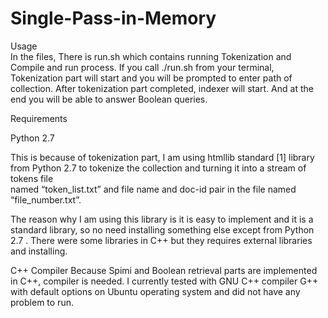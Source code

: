 # Single-Pass-in-Memory


Usage	
In the files, There is run.sh which contains running Tokenization and Compile and run process. 
If you call ./run.sh from your terminal, Tokenization part will start and you will be prompted to enter path of collection.
After tokenization  part completed, indexer will start. And at the end you will be able to answer Boolean queries. 

Requirements

Python 2.7

This is because of tokenization part, I am using htmllib standard [1] library 	
from Python 2.7 to tokenize the collection and turning it into a stream of tokens file 	
named “token_list.txt” and file name and doc-id pair in the file named 	“file_number.txt”.
	
The reason why I am using this library is it is easy to implement and it is a standard 	library, so no need installing something else except from Python 2.7 . There were some libraries in C++ but they
requires external libraries and installing.


C++ Compiler
Because Spimi and Boolean retrieval parts are implemented in C++, compiler is needed. I currently tested with GNU C++ compiler G++ with default options on Ubuntu operating system and did not have any problem to run. 
